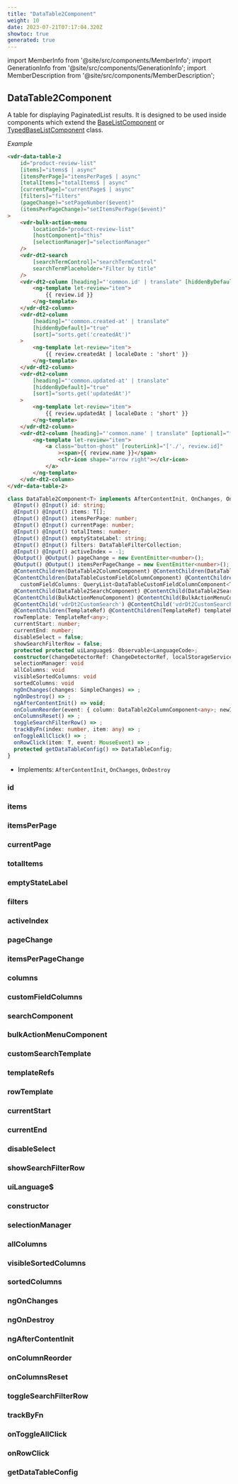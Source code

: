 ```yaml
---
title: "DataTable2Component"
weight: 10
date: 2023-07-21T07:17:04.320Z
showtoc: true
generated: true
---
```

<!-- This file was generated from the Vendure source. Do not modify. Instead, re-run the "docs:build" script -->
import MemberInfo from '@site/src/components/MemberInfo';
import GenerationInfo from '@site/src/components/GenerationInfo';
import MemberDescription from '@site/src/components/MemberDescription';


## DataTable2Component

<GenerationInfo sourceFile="packages/admin-ui/src/lib/core/src/shared/components/data-table-2/data-table2.component.ts" sourceLine="92" packageName="@vendure/admin-ui" />

A table for displaying PaginatedList results. It is designed to be used inside components which
extend the <a href='/docs/reference/admin-ui-api/list-detail-views/base-list-component#baselistcomponent'>BaseListComponent</a> or <a href='/docs/reference/admin-ui-api/list-detail-views/typed-base-list-component#typedbaselistcomponent'>TypedBaseListComponent</a> class.

*Example*

```HTML
<vdr-data-table-2
    id="product-review-list"
    [items]="items$ | async"
    [itemsPerPage]="itemsPerPage$ | async"
    [totalItems]="totalItems$ | async"
    [currentPage]="currentPage$ | async"
    [filters]="filters"
    (pageChange)="setPageNumber($event)"
    (itemsPerPageChange)="setItemsPerPage($event)"
>
    <vdr-bulk-action-menu
        locationId="product-review-list"
        [hostComponent]="this"
        [selectionManager]="selectionManager"
    />
    <vdr-dt2-search
        [searchTermControl]="searchTermControl"
        searchTermPlaceholder="Filter by title"
    />
    <vdr-dt2-column [heading]="'common.id' | translate" [hiddenByDefault]="true">
        <ng-template let-review="item">
            {{ review.id }}
        </ng-template>
    </vdr-dt2-column>
    <vdr-dt2-column
        [heading]="'common.created-at' | translate"
        [hiddenByDefault]="true"
        [sort]="sorts.get('createdAt')"
    >
        <ng-template let-review="item">
            {{ review.createdAt | localeDate : 'short' }}
        </ng-template>
    </vdr-dt2-column>
    <vdr-dt2-column
        [heading]="'common.updated-at' | translate"
        [hiddenByDefault]="true"
        [sort]="sorts.get('updatedAt')"
    >
        <ng-template let-review="item">
            {{ review.updatedAt | localeDate : 'short' }}
        </ng-template>
    </vdr-dt2-column>
    <vdr-dt2-column [heading]="'common.name' | translate" [optional]="false" [sort]="sorts.get('name')">
        <ng-template let-review="item">
            <a class="button-ghost" [routerLink]="['./', review.id]"
                ><span>{{ review.name }}</span>
                <clr-icon shape="arrow right"></clr-icon>
            </a>
        </ng-template>
    </vdr-dt2-column>
</vdr-data-table-2>
```

```ts title="Signature"
class DataTable2Component<T> implements AfterContentInit, OnChanges, OnDestroy {
  @Input() @Input() id: string;
  @Input() @Input() items: T[];
  @Input() @Input() itemsPerPage: number;
  @Input() @Input() currentPage: number;
  @Input() @Input() totalItems: number;
  @Input() @Input() emptyStateLabel: string;
  @Input() @Input() filters: DataTableFilterCollection;
  @Input() @Input() activeIndex = -1;
  @Output() @Output() pageChange = new EventEmitter<number>();
  @Output() @Output() itemsPerPageChange = new EventEmitter<number>();
  @ContentChildren(DataTable2ColumnComponent) @ContentChildren(DataTable2ColumnComponent) columns: QueryList<DataTable2ColumnComponent<T>>;
  @ContentChildren(DataTableCustomFieldColumnComponent) @ContentChildren(DataTableCustomFieldColumnComponent)
    customFieldColumns: QueryList<DataTableCustomFieldColumnComponent<T>>;
  @ContentChild(DataTable2SearchComponent) @ContentChild(DataTable2SearchComponent) searchComponent: DataTable2SearchComponent;
  @ContentChild(BulkActionMenuComponent) @ContentChild(BulkActionMenuComponent) bulkActionMenuComponent: BulkActionMenuComponent;
  @ContentChild('vdrDt2CustomSearch') @ContentChild('vdrDt2CustomSearch') customSearchTemplate: TemplateRef<any>;
  @ContentChildren(TemplateRef) @ContentChildren(TemplateRef) templateRefs: QueryList<TemplateRef<any>>;
  rowTemplate: TemplateRef<any>;
  currentStart: number;
  currentEnd: number;
  disableSelect = false;
  showSearchFilterRow = false;
  protected protected uiLanguage$: Observable<LanguageCode>;
  constructor(changeDetectorRef: ChangeDetectorRef, localStorageService: LocalStorageService, dataService: DataService)
  selectionManager: void
  allColumns: void
  visibleSortedColumns: void
  sortedColumns: void
  ngOnChanges(changes: SimpleChanges) => ;
  ngOnDestroy() => ;
  ngAfterContentInit() => void;
  onColumnReorder(event: { column: DataTable2ColumnComponent<any>; newIndex: number }) => ;
  onColumnsReset() => ;
  toggleSearchFilterRow() => ;
  trackByFn(index: number, item: any) => ;
  onToggleAllClick() => ;
  onRowClick(item: T, event: MouseEvent) => ;
  protected getDataTableConfig() => DataTableConfig;
}
```
* Implements: <code>AfterContentInit</code>, <code>OnChanges</code>, <code>OnDestroy</code>



<div className="members-wrapper">

### id

<MemberInfo kind="property" type="string"   />


### items

<MemberInfo kind="property" type="T[]"   />


### itemsPerPage

<MemberInfo kind="property" type="number"   />


### currentPage

<MemberInfo kind="property" type="number"   />


### totalItems

<MemberInfo kind="property" type="number"   />


### emptyStateLabel

<MemberInfo kind="property" type="string"   />


### filters

<MemberInfo kind="property" type="DataTableFilterCollection"   />


### activeIndex

<MemberInfo kind="property" type=""   />


### pageChange

<MemberInfo kind="property" type=""   />


### itemsPerPageChange

<MemberInfo kind="property" type=""   />


### columns

<MemberInfo kind="property" type="QueryList&#60;DataTable2ColumnComponent&#60;T&#62;&#62;"   />


### customFieldColumns

<MemberInfo kind="property" type="QueryList&#60;DataTableCustomFieldColumnComponent&#60;T&#62;&#62;"   />


### searchComponent

<MemberInfo kind="property" type="DataTable2SearchComponent"   />


### bulkActionMenuComponent

<MemberInfo kind="property" type="BulkActionMenuComponent"   />


### customSearchTemplate

<MemberInfo kind="property" type="TemplateRef&#60;any&#62;"   />


### templateRefs

<MemberInfo kind="property" type="QueryList&#60;TemplateRef&#60;any&#62;&#62;"   />


### rowTemplate

<MemberInfo kind="property" type="TemplateRef&#60;any&#62;"   />


### currentStart

<MemberInfo kind="property" type="number"   />


### currentEnd

<MemberInfo kind="property" type="number"   />


### disableSelect

<MemberInfo kind="property" type=""   />


### showSearchFilterRow

<MemberInfo kind="property" type=""   />


### uiLanguage$

<MemberInfo kind="property" type="Observable&#60;<a href='/docs/reference/typescript-api/common/language-code#languagecode'>LanguageCode</a>&#62;"   />


### constructor

<MemberInfo kind="method" type="(changeDetectorRef: ChangeDetectorRef, localStorageService: LocalStorageService, dataService: <a href='/docs/reference/admin-ui-api/providers/data-service#dataservice'>DataService</a>) => DataTable2Component"   />


### selectionManager

<MemberInfo kind="property" type=""   />


### allColumns

<MemberInfo kind="property" type=""   />


### visibleSortedColumns

<MemberInfo kind="property" type=""   />


### sortedColumns

<MemberInfo kind="property" type=""   />


### ngOnChanges

<MemberInfo kind="method" type="(changes: SimpleChanges) => "   />


### ngOnDestroy

<MemberInfo kind="method" type="() => "   />


### ngAfterContentInit

<MemberInfo kind="method" type="() => void"   />


### onColumnReorder

<MemberInfo kind="method" type="(event: { column: DataTable2ColumnComponent&#60;any&#62;; newIndex: number }) => "   />


### onColumnsReset

<MemberInfo kind="method" type="() => "   />


### toggleSearchFilterRow

<MemberInfo kind="method" type="() => "   />


### trackByFn

<MemberInfo kind="method" type="(index: number, item: any) => "   />


### onToggleAllClick

<MemberInfo kind="method" type="() => "   />


### onRowClick

<MemberInfo kind="method" type="(item: T, event: MouseEvent) => "   />


### getDataTableConfig

<MemberInfo kind="method" type="() => DataTableConfig"   />




</div>
